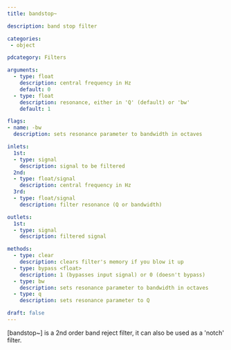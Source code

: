 ```yaml
---
title: bandstop~

description: band stop filter

categories:
 - object

pdcategory: Filters

arguments:
  - type: float
    description: central frequency in Hz
    default: 0
  - type: float
    description: resonance, either in 'Q' (default) or 'bw'
    default: 1

flags:
- name: -bw
  description: sets resonance parameter to bandwidth in octaves

inlets:
  1st:
  - type: signal
    description: signal to be filtered
  2nd:
  - type: float/signal
    description: central frequency in Hz
  3rd:
  - type: float/signal
    description: filter resonance (Q or bandwidth)

outlets:
  1st:
  - type: signal
    description: filtered signal

methods:
  - type: clear
    description: clears filter's memory if you blow it up
  - type: bypass <float>
    description: 1 (bypasses input signal) or 0 (doesn't bypass)
  - type: bw
    description: sets resonance parameter to bandwidth in octaves
  - type: q
    description: sets resonance parameter to Q

draft: false
---
```


[bandstop~] is a 2nd order band reject filter, it can also be used as a 'notch' filter.
